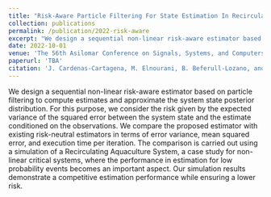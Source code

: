 ```yaml
---
title: "Risk-Aware Particle Filtering For State Estimation In Recirculating Aquaculture Systems"
collection: publications
permalink: /publication/2022-risk-aware
excerpt: "We design a sequential non-linear risk-aware estimator based on particle filtering to compute estimates and approximate the system state posterior distribution. For this purpose, we consider the risk given by the expected variance of the squared error between the system state and the estimate conditioned on the observations."
date: 2022-10-01
venue: 'The 56th Asilomar Conference on Signals, Systems, and Computers,'
paperurl: 'TBA'
citation: 'J. Cardenas-Cartagena, M. Elnourani, B. Beferull-Lozano, and D. Romero, “Risk- Aware Particle Filtering For State Estimation In Recirculating Aquaculture Systems ,” [accepted] in the 56th Asilomar Conference on Signals, Systems, and Computers, USA, 2022.'
---
```

We design a sequential non-linear risk-aware estimator based on particle filtering to compute estimates and approximate the system state posterior distribution. For this purpose, we consider the risk given by the expected variance of the squared error between the system state and the estimate conditioned on the observations. We compare the proposed estimator with existing risk-neutral estimators in terms of error variance, mean squared error, and execution time per iteration. The comparison is carried out using a simulation of a Recirculating Aquaculture System, a case study for non-linear critical systems, where the performance in estimation for low probability events becomes an important aspect. Our simulation results demonstrate a competitive estimation performance while ensuring a lower risk.